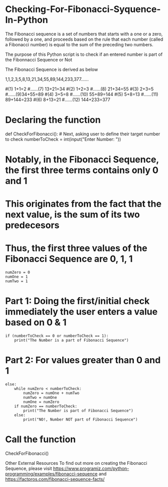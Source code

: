 # Checking-For-Fibonacci-Syquence-In-Python
The Fibonacci sequence is a set of numbers that starts with a one or a zero, followed by a one, and proceeds based on the rule that each number (called a Fibonacci number) is equal to the sum of the preceding two numbers.

The purpose of this Python script is to check if an entered number is part of the Fibonnacci Sequence or Not

The Fibonacci Sequence is derived as below

1,1,2,3,5,8,13,21,34,55,89,144,233,377......

#(1) 1+1=2                         #......(7) 13+21=34
#(2) 1+2=3                         #......(8) 21+34=55
#(3) 2+3=5                         #......(9)34+55=89
#(4) 3+5=8                         #......(10) 55+89=144
#(5) 5+8=13                        #......(11) 89+144=233
#(6) 8+13=21                       #......(12) 144+233=377

# Declaring the function
def CheckForFibonacci():
    # Next, asking user to define their target number to check
    numberToCheck = int(input("Enter Number: "))

# Notably, in the Fibonacci Sequence, the first three terms contains only 0 and 1
# This originates from the fact that the next value, is the sum of its two predecesors
# Thus, the first three values of the Fibonacci Sequence are 0, 1, 1
    numZero = 0
    numOne = 1
    numTwo = 1

# Part 1: Doing the first/initial check immediately the user enters a value based on 0 & 1

    if (numberToCheck == 0 or numberToCheck == 1):
        print("The Number is a part of Fibonacci Sequence")

# Part 2: For values greater than 0 and 1
    else:
        while numZero < numberToCheck:
            numZero = numOne + numTwo
            numTwo = numOne
            numOne = numZero
        if numZero == numberToCheck:
            print("The Number is part of Fibonacci Sequence")
        else:
            print("NO!, Number NOT part of Fibonacci Sequence")

# Call the function    
CheckForFibonacci()

Other External Resources
To find out more on creating the Fibonacci Sequence, please visit https://www.programiz.com/python-programming/examples/fibonacci-sequence and https://factpros.com/fibonacci-sequence-facts/
